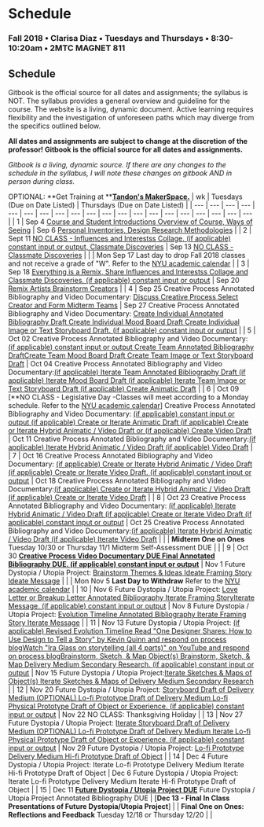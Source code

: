 # Schedule

### Fall 2018 • Clarisa Diaz • Tuesdays and Thursdays • 8:30-10:20am • 2MTC MAGNET 811

## Schedule

Gitbook is the official source for all dates and assignments; the syllabus is NOT. The syllabus provides a general overview and guideline for the course. The website is a living, dynamic document. Active learning requires flexibility and the investigation of unforeseen paths which may diverge from the specifics outlined below.

**All dates and assignments are subject to change at the discretion of the professor! Gitbook is the official source for all dates and assignments.**

_Gitbook is a living, dynamic source. If there are any changes to the schedule in the syllabus, I will note these changes on gitbook AND in person during class._

OPTIONAL: **Get Training at **[**Tandon's MakerSpace.**](https://wp.nyu.edu/makerspace/training-calendar/)
| wk | Tuesdays \(Due on Date Listed\) | Thursdays \(Due on Date Listed\) |
| --- | --- | --- | --- | --- | --- | --- | --- | --- | --- | --- | --- | --- | --- | --- | --- | --- | --- | --- | --- |
| 1 | Sep 4 [Course and Student Introductions Overview of Course, Ways of Seeing](week-1-detail-sep-04.md) | Sep 6 [Personal Inventories, Design Research Methodologies](week-1-detail-sep-04.md) |
| 2 | Sept 11 [NO CLASS - Influences and Interestss Collage. \(if applicable\) constant input or output, Classmate Discoveries](week-2-detail-sep-11.md) | Sep 13 [NO CLASS - Classmate Discoveries](week-2-detail-sep-11.md) |
|  | Mon Sep 17 Last day to drop Fall 2018 classes and not receive a grade of "W". Refer to the [NYU academic calendar](https://www.nyu.edu/registrar/calendars/university-academic-calendar.html#1188) |
| 3 | Sep 18 [Everything is a Remix, Share Influences and Interestss Collage and Classmate Discoveries. \(if applicable\) constant input or output](week-3-detail-sep-18.md) | Sep 20 [Remix Artists Brainstorm Creators](week-3-detail-sep-18.md) |
| 4 | Sep 25 Creative Process Annotated Bibliography and Video Documentary: [Discuss Creative Process Select Creator and Form Midterm Teams](week-4-detail-sep-25.md) | Sep 27 Creative Process Annotated Bibliography and Video Documentary: [Create Individual Annotated Bibliography Draft Create Individual Mood Board Draft Create Individual Image or Text Storyboard Draft. \(if applicable\) constant input or output](week-4-detail-sep-25.md) |
| 5 | Oct 02 Creative Process Annotated Bibliography and Video Documentary: [\(if applicable\) constant input or output Create Team Annotated Bibliography DraftCreate Team Mood Board Draft Create Team Image or Text Storyboard Draft](week-5-detail-oct-02.md) | Oct 04 Creative Process Annotated Bibliography and Video Documentary:[\(if applicable\) Iterate Team Annotated Bibliography Draft \(if applicable\) Iterate Mood Board Draft \(if applicable\) Iterate Team Image or Text Storyboard Draft \(if applicable\) Create Animatic Draft](week-5-detail-oct-02.md) |
| 6 | Oct 09 [**NO CLASS - Legislative Day -Classes will meet according to a Monday schedule. Refer to the [NYU academic calendar](https://www.nyu.edu/registrar/calendars/university-academic-calendar.html#1188)] Creative Process Annotated Bibliography and Video Documentary: [\(if applicable\) constant input or output \(if applicable\) Create or Iterate Animatic Draft \(if applicable\) Create or Iterate Hybrid Animatic / Video Draft or \(if applicable\) Create Video Draft](week-6-detail-oct-09.md) | Oct 11 Creative Process Annotated Bibliography and Video Documentary:[\(if applicable\) Iterate Hybrid Animatic / Video Draft \(if applicable\) Video Draft](week-6-detail-oct-09.md) |
| 7 | Oct 16 Creative Process Annotated Bibliography and Video Documentary: [\(if applicable\) Create or Iterate Hybrid Animatic / Video Draft \(if applicable\) Create or Iterate Video Draft. \(if applicable\) constant input or output](week-7-detail-oct-16.md) | Oct 18 Creative Process Annotated Bibliography and Video Documentary:[\(if applicable\) Create or Iterate Hybrid Animatic / Video Draft \(if applicable\) Create or Iterate Video Draft](week-7-detail-oct-16.md) |
| 8 | Oct 23 Creative Process Annotated Bibliography and Video Documentary: [\(if applicable\) Iterate Hybrid Animatic / Video Draft \(if applicable\) Create or Iterate Video Draft \(if applicable\) constant input or output](week-8-detail-oct-23.md) | Oct 25 Creative Process Annotated Bibliography and Video Documentary:[\(if applicable\) Iterate Hybrid Animatic / Video Draft \(if applicable\) Iterate Video Draft](week-8-detail-oct-23.md) |
|  | **Midterm One on Ones**  Tuesday 10/30 or Thursday 11/1   Midterm Self-Assessment DUE |  |
| 9 | Oct 30 [**Creative Process Video Documentary DUE Final Annotated Bibliography DUE. \(if applicable\) constant input or output**](week-9-detail-oct-30.md) | Nov 1 Future Dystopia / Utopia Project: [Brainstorm Themes & Ideas Ideate Framing Story Ideate Message](week-9-detail-oct-30.md) |
|  | Mon Nov 5 **Last Day to Withdraw** Refer to the [NYU academic calendar](https://www.nyu.edu/registrar/calendars/university-academic-calendar.html#1188) |
| 10 | Nov 6 Future Dystopia / Utopia Project: [Love Letter or Breakup Letter Annotated Bibliography Iterate Framing StoryIterate Message. \(if applicable\) constant input or output](week-10-detail-nov-06.md) | Nov 8 Future Dystopia / Utopia Project: [Evolution Timeline Annotated Bibliography Iterate Framing Story Iterate Message](week-10-detail-nov-06.md) |
| 11 | Nov 13 Future Dystopia / Utopia Project: [\(if applicable\) Revised Evolution Timeline Read "One Designer Shares: How to Use Design to Tell a Story" by Kevin Quinn and respond on process blogWatch "Ira Glass on storytelling \(all 4 parts\)" on YouTube and respond on process blogBrainstorm, Sketch, & Map Object\(s\) Brainstorm, Sketch, & Map Delivery Medium Secondary Research. \(if applicable\) constant input or output](week-11-detail-nov-13.md) | Nov 15 Future Dystopia / Utopia Project:[Iterate Sketches & Maps of Object\(s\) Iterate Sketches & Maps of Delivery Medium Secondary Research](week-11-detail-nov-13.md) |
| 12 | Nov 20 Future Dystopia / Utopia Project: [Storyboard Draft of Delivery Medium \(OPTIONAL\) Lo-fi Prototype Draft of Delivery Medium Lo-fi Physical Prototype Draft of Object or Experience. \(if applicable\) constant input or output](week-12-detail-nov-20.md) | Nov 22 NO CLASS: Thanksgiving Holiday |
| 13 | Nov 27 Future Dystopia / Utopia Project: [Iterate Storyboard Draft of Delivery Medium \(OPTIONAL\) Lo-fi Prototype Draft of Delivery Medium Iterate Lo-fi Physical Prototype Draft of Object or Experience. \(if applicable\) constant input or output](week-13-detail-nov-27.md) | Nov 29 Future Dystopia / Utopia Project: [Lo-fi Prototype Delivery Medium Hi-fi Prototype Draft of Object](week-13-detail-nov-27.md) |
| 14 | Dec 4 Future Dystopia / Utopia Project: Iterate Lo-fi Prototype Delivery Medium Iterate Hi-fi Prototype Draft of Object | Dec 6 Future Dystopia / Utopia Project: Iterate Lo-fi Prototype Delivery Medium Iterate Hi-fi Prototype Draft of Object |
| 15 | Dec 11 [**Future Dystopia / Utopia Project DUE**](../projects/future-dystopia-utopia-project.md) Future Dystopia / Utopia Project Annotated Bibliography DUE | [**Dec 13 - Final In Class Presentations of Future Dystopia/Utopia Project**]
|  | **Final One on Ones: Reflections and Feedback** Tuesday 12/18 or Thursday 12/20   |  |


